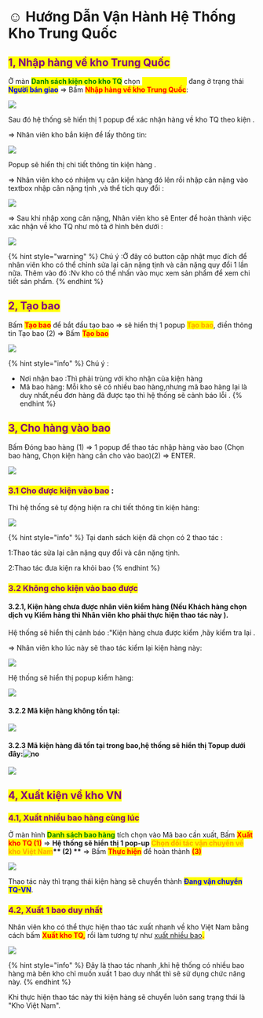 # ☺ Hướng Dẫn Vận Hành Hệ Thống Kho  Trung Quốc

## <mark style="color:purple;">**1, Nhập hàng về kho Trung Quốc**</mark>&#x20;

Ở màn <mark style="color:green;">**Danh sách kiện cho kho TQ**</mark> chọn <mark style="color:yellow;">**Mã kiện hàng**</mark> đang ở trạng thái <mark style="color:blue;">**Người bán giao**</mark> => Bấm <mark style="color:red;">**Nhập hàng về kho Trung Quốc**</mark>:&#x20;

![](../../.gitbook/assets/1655782516407.png)

&#x20;Sau đó hệ thống sẽ hiển thị 1 popup để xác nhận hàng về kho TQ theo kiện .

\=> Nhân viên kho bắn kiện để lấy thông tin:

&#x20;

![](../../.gitbook/assets/1655782627010.png)

&#x20;

Popup sẽ hiển thị chi tiết thông tin kiện hàng .

\=> Nhân viên kho có nhiệm vụ cân kiện hàng đó lên rồi nhập cân nặng vào textbox nhập cân nặng tịnh ,và thể tích quy đổi :

&#x20;

![](../../.gitbook/assets/1655782799793.png)

&#x20;   &#x20;

\=> Sau khi nhập xong cân nặng, Nhân viên kho sẽ Enter để hoàn thành việc xác nhận về kho TQ như mô tả ở hình bên dưới :

![](../../.gitbook/assets/1655783003156.png)

{% hint style="warning" %}
Chú ý :Ở đây có button cập nhật mục đích để nhân viên kho có thể chỉnh sửa lại cân nặng tịnh và cân nặng quy đổi 1 lần nữa. Thêm vào đó :Nv kho có thể nhấn vào mục xem sản phẩm để xem chi tiết sản phẩm.
{% endhint %}

## <mark style="color:purple;">**2, Tạo bao**</mark>

Bấm <mark style="color:red;">**Tạo bao**</mark> để bắt đầu tạo bao => sẽ hiển thị 1 popup <mark style="color:orange;">**Tạo bao**</mark>, điền thông tin Tạo bao (2) => Bấm <mark style="color:red;">**Tạo bao**</mark>&#x20;

![](../../.gitbook/assets/1655783417057.png)

{% hint style="info" %}
Chú ý :

* Nơi nhận bao :Thì phải trùng với kho nhận của kiện hàng
* Mã bao hàng:  Mỗi kho sẽ có nhiều bao hàng,nhưng mã bao hàng lại là duy nhất,nếu đơn hàng đã được tạo thì hệ thống sẽ cảnh báo lỗi .
{% endhint %}



## <mark style="color:purple;">**3, Cho hàng vào bao**</mark>

Bấm Đóng bao hàng (1) => 1 popup để thao tác nhập hàng vào bao (Chọn bao hàng, Chọn kiện hàng cần cho vào bao)(2) => ENTER.

![](../../.gitbook/assets/1655783995765.png)

### <mark style="color:purple;">**3.1 Cho được kiện vào bao**</mark>  :

Thì hệ thống sẽ tự động hiện ra chi tiết thông tin kiện hàng:

![](../../.gitbook/assets/1655784646954.png)

{% hint style="info" %}
Tại danh sách kiện đã chọn có 2 thao tác :

1:Thao tác sửa lại cân nặng quy đổi và cân nặng tịnh.

2:Thao tác đưa kiện ra khỏi bao&#x20;
{% endhint %}

### <mark style="color:purple;">**3.2 Không cho kiện vào bao được**</mark> &#x20;

#### 3.2.1, Kiện hàng chưa được nhân viên kiểm hàng (Nếu Khách hàng chọn dịch vụ Kiểm hàng thì Nhân viên kho phải thực hiện thao tác này ).&#x20;

Hệ thống sẽ hiển thị cảnh báo :"Kiện hàng chưa được kiểm ,hãy kiểm tra lại .

\=> Nhân viên kho lúc này sẽ thao tác kiểm lại kiện hàng này:&#x20;

&#x20;

![](../../.gitbook/assets/1655785170166.png)

&#x20;

Hệ thống sẽ hiển thị popup kiểm hàng:

![](../../.gitbook/assets/1655785237933.png)

&#x20;

#### 3.2.2 Mã kiện hàng không tồn tại:

![](<../../.gitbook/assets/1655785364762 (1).png>)

#### 3.2.3 Mã kiện hàng đã tồn tại trong bao,hệ thống sẽ hiển thị Topup dưới đây:![no](https://naipot.com/cp/static/cp/template/js/plugins/ckeditor/plugins/smiley/images/thumbs\_down.png)

![](../../.gitbook/assets/1655785364762.png)

&#x20;&#x20;



## <mark style="color:purple;">**4, Xuất kiện về kho VN**</mark>&#x20;

### <mark style="color:purple;">**4.1, Xuất nhiều bao hàng cùng lúc**</mark>

Ở màn hình <mark style="color:green;">**Danh sách bao hàng**</mark> tích chọn vào Mã bao cần xuất, Bấm <mark style="color:red;">**Xuất kho TQ (1)**</mark> => <mark style="color:red;">****</mark> Hệ thống sẽ hiển thị 1 pop-up <mark style="color:orange;">**Chọn đối tác  vận chuyển về kho Việt Nam**</mark>** **<mark style="color:red;">**(2)**</mark>** **<mark style="color:orange;">****</mark> => Bấm <mark style="color:red;">**Thực hiện**</mark> để hoàn thành <mark style="color:red;">**(3)**</mark>

&#x20;&#x20;

![](../../.gitbook/assets/1655786534414.png)

Thao tác này thì trạng thái kiện hàng sẽ chuyển thành <mark style="color:blue;">**Đang vận chuyển TQ-VN**</mark>.

### <mark style="color:purple;">**4.2, Xuất 1 bao duy nhất**</mark>&#x20;

&#x20;Nhân viên kho có thể thực hiện thao tác xuất nhanh về kho Việt Nam bằng cách bấm <mark style="color:red;">**Xuất kho TQ,**</mark> rồi làm tương tự như [xuất nhiều bao](m1.md#4.1-xuat-nhieu-bao-hang-cung-luc)<mark style="color:red;">**.**</mark>

![](../../.gitbook/assets/1655786722180.png)

&#x20;

{% hint style="info" %}
Đây là thao tác nhanh ,khi hệ thống có nhiều bao hàng mà bên kho chỉ muốn xuất 1 bao duy nhất thì sẽ sử dụng chức năng này.
{% endhint %}

Khi thực hiện thao tác này thì kiện hàng sẽ chuyển luôn sang trạng thái là "Kho Việt Nam".



